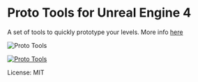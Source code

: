 Proto Tools for Unreal Engine 4
================================
A set of tools to quickly prototype your levels.  More info [here](https://forums.unrealengine.com/community/work-in-progress/1558996-prototools-level-prototyping-toolset-open-source)

![Proto Tools](https://i.imgur.com/BlK5G0u.jpg)

[![Proto Tools](https://img.youtube.com/vi/Kqmdn39volg/0.jpg)](https://www.youtube.com/watch?v=Kqmdn39volg)


License: MIT

